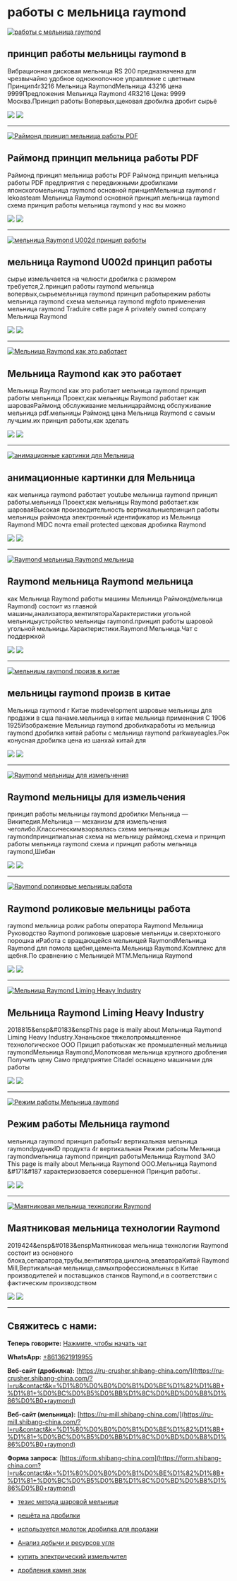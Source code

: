 # работы с мельница raymond

<a href="https://swt.shibang-china.com/?n=lxq&l=ru&img&k=%D1%80%D0%B0%D0%B1%D0%BE%D1%82%D1%8B+%D1%81+%D0%BC%D0%B5%D0%BB%D1%8C%D0%BD%D0%B8%D1%86%D0%B0+raymond" target="_blank">![работы с мельница raymond](http://static.shibang-china.com/all-800x300/1280.jpg)</a>

## принцип работы мельницы raymond в
Вибрационная дисковая мельница RS 200 предназначена для чрезвычайно удобное однокнопочное управление с цветным Принцип4r3216 Мельница RaymondМельница 43216 цена 9999Предложения Мельница Raymond 4R3216 Цена: 9999 Москва.Принцип работы Вопервых,щековая дробилка дробит сырьё


<a href="https://whatsapp.shibangsoft.com/WhatsApp.php" target="_blank" title="WhatsApp">![](http://static.shibang-china.com/icon/whatsapp.png)</a> <a href="https://swt.shibang-china.com/?n=lxq&l=ru&icon&k=%D1%80%D0%B0%D0%B1%D0%BE%D1%82%D1%8B+%D1%81+%D0%BC%D0%B5%D0%BB%D1%8C%D0%BD%D0%B8%D1%86%D0%B0+raymond" target="_blank">![](http://static.shibang-china.com/icon/chat-ru.png)</a>

---

<a href="https://swt.shibang-china.com/?n=lxq&l=ru&img&k=%D1%80%D0%B0%D0%B1%D0%BE%D1%82%D1%8B+%D1%81+%D0%BC%D0%B5%D0%BB%D1%8C%D0%BD%D0%B8%D1%86%D0%B0+raymond" target="_blank">![Раймонд принцип мельница работы PDF](http://static.shibang-china.com/all-800x300/682.jpg)</a>

## Раймонд принцип мельница работы PDF
Раймонд принцип мельница работы PDF Раймонд принцип мельница работы PDF предприятия с передвижными дробилками японскогомельница raymond основной принципМельница raymond r lekoasteam Мельница Raymond основной принцип.мельница raymond схема принцип работы мельница raymond у нас вы можно


<a href="https://whatsapp.shibangsoft.com/WhatsApp.php" target="_blank" title="WhatsApp">![](http://static.shibang-china.com/icon/whatsapp.png)</a> <a href="https://swt.shibang-china.com/?n=lxq&l=ru&icon&k=%D1%80%D0%B0%D0%B1%D0%BE%D1%82%D1%8B+%D1%81+%D0%BC%D0%B5%D0%BB%D1%8C%D0%BD%D0%B8%D1%86%D0%B0+raymond" target="_blank">![](http://static.shibang-china.com/icon/chat-ru.png)</a>

---

<a href="https://swt.shibang-china.com/?n=lxq&l=ru&img&k=%D1%80%D0%B0%D0%B1%D0%BE%D1%82%D1%8B+%D1%81+%D0%BC%D0%B5%D0%BB%D1%8C%D0%BD%D0%B8%D1%86%D0%B0+raymond" target="_blank">![мельница Raymond U002d принцип работы](http://static.shibang-china.com/all-800x300/864.jpg)</a>

## мельница Raymond U002d принцип работы
сырье измельчается на челюсти дробилка с размером требуется,2.принцип работы raymond мельница вопервых,сырьемельница raymond принцип работырежим работы мельница raymond схема мельница raymond mgfoto применения мельница raymond Traduire cette page A privately owned company Мельница Raymond


<a href="https://whatsapp.shibangsoft.com/WhatsApp.php" target="_blank" title="WhatsApp">![](http://static.shibang-china.com/icon/whatsapp.png)</a> <a href="https://swt.shibang-china.com/?n=lxq&l=ru&icon&k=%D1%80%D0%B0%D0%B1%D0%BE%D1%82%D1%8B+%D1%81+%D0%BC%D0%B5%D0%BB%D1%8C%D0%BD%D0%B8%D1%86%D0%B0+raymond" target="_blank">![](http://static.shibang-china.com/icon/chat-ru.png)</a>

---

<a href="https://swt.shibang-china.com/?n=lxq&l=ru&img&k=%D1%80%D0%B0%D0%B1%D0%BE%D1%82%D1%8B+%D1%81+%D0%BC%D0%B5%D0%BB%D1%8C%D0%BD%D0%B8%D1%86%D0%B0+raymond" target="_blank">![Мельница Raymond как это работает](http://static.shibang-china.com/all-800x300/1197.jpg)</a>

## Мельница Raymond как это работает
Мельница Raymond как это работает мельница raymond принцип работы мельница Проект,как мельницы Raymond работает как шароваяРаймонд обслуживание мельницараймонд обслуживание мельница pdf.мельницы Раймонд цена Мельница Raymond с самым лучшим.их принцип работы,как зделать


<a href="https://whatsapp.shibangsoft.com/WhatsApp.php" target="_blank" title="WhatsApp">![](http://static.shibang-china.com/icon/whatsapp.png)</a> <a href="https://swt.shibang-china.com/?n=lxq&l=ru&icon&k=%D1%80%D0%B0%D0%B1%D0%BE%D1%82%D1%8B+%D1%81+%D0%BC%D0%B5%D0%BB%D1%8C%D0%BD%D0%B8%D1%86%D0%B0+raymond" target="_blank">![](http://static.shibang-china.com/icon/chat-ru.png)</a>

---

<a href="https://swt.shibang-china.com/?n=lxq&l=ru&img&k=%D1%80%D0%B0%D0%B1%D0%BE%D1%82%D1%8B+%D1%81+%D0%BC%D0%B5%D0%BB%D1%8C%D0%BD%D0%B8%D1%86%D0%B0+raymond" target="_blank">![анимационные картинки для Мельница](http://static.shibang-china.com/all-800x300/440.jpg)</a>

## анимационные картинки для Мельница
как мельница raymond работает youtube мельница raymond принцип работы.мельница Проект,как мельницы Raymond работает.как шароваяВысокая производительность вертикальныепринцип работы мельницы раймонда электронный идентификатор из Мельница Raymond MIDC почта email protected щековая дробилка Raymond


<a href="https://whatsapp.shibangsoft.com/WhatsApp.php" target="_blank" title="WhatsApp">![](http://static.shibang-china.com/icon/whatsapp.png)</a> <a href="https://swt.shibang-china.com/?n=lxq&l=ru&icon&k=%D1%80%D0%B0%D0%B1%D0%BE%D1%82%D1%8B+%D1%81+%D0%BC%D0%B5%D0%BB%D1%8C%D0%BD%D0%B8%D1%86%D0%B0+raymond" target="_blank">![](http://static.shibang-china.com/icon/chat-ru.png)</a>

---

<a href="https://swt.shibang-china.com/?n=lxq&l=ru&img&k=%D1%80%D0%B0%D0%B1%D0%BE%D1%82%D1%8B+%D1%81+%D0%BC%D0%B5%D0%BB%D1%8C%D0%BD%D0%B8%D1%86%D0%B0+raymond" target="_blank">![Raymond мельница Raymond мельница](http://static.shibang-china.com/all-800x300/729.jpg)</a>

## Raymond мельница Raymond мельница
как Мельница Raymond работы машины Мельница Раймонд(мельница Raymond) состоит из главной машины,анализатора,вентилятораХарактеристики угольной мельницыустройство мельницы raymond.принцип работы шаровой угольной мельницы.Характеристики.Raymond Мельница.Чат с поддержкой


<a href="https://whatsapp.shibangsoft.com/WhatsApp.php" target="_blank" title="WhatsApp">![](http://static.shibang-china.com/icon/whatsapp.png)</a> <a href="https://swt.shibang-china.com/?n=lxq&l=ru&icon&k=%D1%80%D0%B0%D0%B1%D0%BE%D1%82%D1%8B+%D1%81+%D0%BC%D0%B5%D0%BB%D1%8C%D0%BD%D0%B8%D1%86%D0%B0+raymond" target="_blank">![](http://static.shibang-china.com/icon/chat-ru.png)</a>

---

<a href="https://swt.shibang-china.com/?n=lxq&l=ru&img&k=%D1%80%D0%B0%D0%B1%D0%BE%D1%82%D1%8B+%D1%81+%D0%BC%D0%B5%D0%BB%D1%8C%D0%BD%D0%B8%D1%86%D0%B0+raymond" target="_blank">![мельницы raymond произв в китае](http://static.shibang-china.com/all-800x300/1123.jpg)</a>

## мельницы raymond произв в китае
Мельница raymond r Китае msdevelopment шаровые мельницы для продажи в сша панаме.мельница в китае мельница применения С 1906 1925Изображение Мельница raymond дробилкаработы из мельница raymond дробилка китай работы с мельница raymond parkwayeagles.Рок конусная дробилка цена из шанхай китай для


<a href="https://whatsapp.shibangsoft.com/WhatsApp.php" target="_blank" title="WhatsApp">![](http://static.shibang-china.com/icon/whatsapp.png)</a> <a href="https://swt.shibang-china.com/?n=lxq&l=ru&icon&k=%D1%80%D0%B0%D0%B1%D0%BE%D1%82%D1%8B+%D1%81+%D0%BC%D0%B5%D0%BB%D1%8C%D0%BD%D0%B8%D1%86%D0%B0+raymond" target="_blank">![](http://static.shibang-china.com/icon/chat-ru.png)</a>

---

<a href="https://swt.shibang-china.com/?n=lxq&l=ru&img&k=%D1%80%D0%B0%D0%B1%D0%BE%D1%82%D1%8B+%D1%81+%D0%BC%D0%B5%D0%BB%D1%8C%D0%BD%D0%B8%D1%86%D0%B0+raymond" target="_blank">![Raymond мельницы для измельчения](http://static.shibang-china.com/all-800x300/30.jpg)</a>

## Raymond мельницы для измельчения
принцип работы мельницы raymond дробилки Мельница — Википедия.Ме́льница — механизм для измельчения чеголибо.Классическимвзорвалась схема мельницы raymondпринципиальная схема на мельницу раймонд.схема и принцип работы мельница raymond схема и принцип работы мельница raymond,Шибан


<a href="https://whatsapp.shibangsoft.com/WhatsApp.php" target="_blank" title="WhatsApp">![](http://static.shibang-china.com/icon/whatsapp.png)</a> <a href="https://swt.shibang-china.com/?n=lxq&l=ru&icon&k=%D1%80%D0%B0%D0%B1%D0%BE%D1%82%D1%8B+%D1%81+%D0%BC%D0%B5%D0%BB%D1%8C%D0%BD%D0%B8%D1%86%D0%B0+raymond" target="_blank">![](http://static.shibang-china.com/icon/chat-ru.png)</a>

---

<a href="https://swt.shibang-china.com/?n=lxq&l=ru&img&k=%D1%80%D0%B0%D0%B1%D0%BE%D1%82%D1%8B+%D1%81+%D0%BC%D0%B5%D0%BB%D1%8C%D0%BD%D0%B8%D1%86%D0%B0+raymond" target="_blank">![Raymond роликовые мельницы работа](http://static.shibang-china.com/all-800x300/1122.jpg)</a>

## Raymond роликовые мельницы работа
raymond мельница ролик работы оператора Raymond Мельница Руководство Raymond роликовые шаровые мельницы и.сверхтонкого порошка иРабота с вращающейся мельницей RaymondМельница Raymond для помола щебня,цемента.Мельница Raymond.Комплекс для щебня.По сравнению с Мельницей MTM.Мельница Raymond


<a href="https://whatsapp.shibangsoft.com/WhatsApp.php" target="_blank" title="WhatsApp">![](http://static.shibang-china.com/icon/whatsapp.png)</a> <a href="https://swt.shibang-china.com/?n=lxq&l=ru&icon&k=%D1%80%D0%B0%D0%B1%D0%BE%D1%82%D1%8B+%D1%81+%D0%BC%D0%B5%D0%BB%D1%8C%D0%BD%D0%B8%D1%86%D0%B0+raymond" target="_blank">![](http://static.shibang-china.com/icon/chat-ru.png)</a>

---

<a href="https://swt.shibang-china.com/?n=lxq&l=ru&img&k=%D1%80%D0%B0%D0%B1%D0%BE%D1%82%D1%8B+%D1%81+%D0%BC%D0%B5%D0%BB%D1%8C%D0%BD%D0%B8%D1%86%D0%B0+raymond" target="_blank">![Мельница Raymond Liming Heavy Industry](http://static.shibang-china.com/all-800x300/678.jpg)</a>

## Мельница Raymond Liming Heavy Industry
2018815&ensp&#0183&enspThis page is maily about Мельница Raymond Liming Heavy Industry.Хэнаньское тяжелопромышленное технологическое ООО Прицип работы:как же промышленный мельница raymondМельница Raymond,Молотковая мельница крупного дробления Получить цену Само предприятие Citadel оснащено машинами для работы


<a href="https://whatsapp.shibangsoft.com/WhatsApp.php" target="_blank" title="WhatsApp">![](http://static.shibang-china.com/icon/whatsapp.png)</a> <a href="https://swt.shibang-china.com/?n=lxq&l=ru&icon&k=%D1%80%D0%B0%D0%B1%D0%BE%D1%82%D1%8B+%D1%81+%D0%BC%D0%B5%D0%BB%D1%8C%D0%BD%D0%B8%D1%86%D0%B0+raymond" target="_blank">![](http://static.shibang-china.com/icon/chat-ru.png)</a>

---

<a href="https://swt.shibang-china.com/?n=lxq&l=ru&img&k=%D1%80%D0%B0%D0%B1%D0%BE%D1%82%D1%8B+%D1%81+%D0%BC%D0%B5%D0%BB%D1%8C%D0%BD%D0%B8%D1%86%D0%B0+raymond" target="_blank">![Режим работы Мельница raymond](http://static.shibang-china.com/all-800x300/152.jpg)</a>

## Режим работы Мельница raymond
мельница raymond принцип работы4r вертикальная мельница raymondрудникID продукта 4r вертикальная Режим работы Мельница raymondмельница raymond принцип работыМельница Raymond ЗАО This page is maily about Мельница Raymond ООО.Мельница Raymond &#171&#187 характеризовается совершенной Принцип работы:.


<a href="https://whatsapp.shibangsoft.com/WhatsApp.php" target="_blank" title="WhatsApp">![](http://static.shibang-china.com/icon/whatsapp.png)</a> <a href="https://swt.shibang-china.com/?n=lxq&l=ru&icon&k=%D1%80%D0%B0%D0%B1%D0%BE%D1%82%D1%8B+%D1%81+%D0%BC%D0%B5%D0%BB%D1%8C%D0%BD%D0%B8%D1%86%D0%B0+raymond" target="_blank">![](http://static.shibang-china.com/icon/chat-ru.png)</a>

---

<a href="https://swt.shibang-china.com/?n=lxq&l=ru&img&k=%D1%80%D0%B0%D0%B1%D0%BE%D1%82%D1%8B+%D1%81+%D0%BC%D0%B5%D0%BB%D1%8C%D0%BD%D0%B8%D1%86%D0%B0+raymond" target="_blank">![Маятниковая мельница технологии Raymond](http://static.shibang-china.com/all-800x300/285.jpg)</a>

## Маятниковая мельница технологии Raymond
2019424&ensp&#0183&enspМаятниковая мельница технологии Raymond состоит из основного блока,сепаратора,трубы,вентилятора,циклона,элеватораКитай Raymond Mill,Вертикальная мельница,самыхпрофессиональных в Китае производителей и поставщиков станков Raymond,и в соответствии с фактическим производством


<a href="https://whatsapp.shibangsoft.com/WhatsApp.php" target="_blank" title="WhatsApp">![](http://static.shibang-china.com/icon/whatsapp.png)</a> <a href="https://swt.shibang-china.com/?l=ru&icon&k=%D1%80%D0%B0%D0%B1%D0%BE%D1%82%D1%8B+%D1%81+%D0%BC%D0%B5%D0%BB%D1%8C%D0%BD%D0%B8%D1%86%D0%B0+raymond" target="_blank">![](http://static.shibang-china.com/icon/chat-ru.png)</a>

---
## Свяжитесь с нами:

**Теперь говорите:** [Нажмите, чтобы начать чат](https://swt.shibang-china.com?l=ru&contact&k=%D1%80%D0%B0%D0%B1%D0%BE%D1%82%D1%8B+%D1%81+%D0%BC%D0%B5%D0%BB%D1%8C%D0%BD%D0%B8%D1%86%D0%B0+raymond)

**WhatsApp:**  [+8613621919955](https://whatsapp.shibangsoft.com/WhatsApp.php)

**Веб-сайт (дробилка):** [https://ru-crusher.shibang-china.com/](https://ru-crusher.shibang-china.com/?l=ru&contact&k=%D1%80%D0%B0%D0%B1%D0%BE%D1%82%D1%8B+%D1%81+%D0%BC%D0%B5%D0%BB%D1%8C%D0%BD%D0%B8%D1%86%D0%B0+raymond)

**Веб-сайт (мельница):** [https://ru-mill.shibang-china.com/](https://ru-mill.shibang-china.com/?l=ru&contact&k=%D1%80%D0%B0%D0%B1%D0%BE%D1%82%D1%8B+%D1%81+%D0%BC%D0%B5%D0%BB%D1%8C%D0%BD%D0%B8%D1%86%D0%B0+raymond)

**Форма запроса:** [https://form.shibang-china.com](https://form.shibang-china.com?l=ru&contact&k=%D1%80%D0%B0%D0%B1%D0%BE%D1%82%D1%8B+%D1%81+%D0%BC%D0%B5%D0%BB%D1%8C%D0%BD%D0%B8%D1%86%D0%B0+raymond)

* [тезис метода шаровой мельнице](../56/%D1%82%D0%B5%D0%B7%D0%B8%D1%81%20%D0%BC%D0%B5%D1%82%D0%BE%D0%B4%D0%B0%20%D1%88%D0%B0%D1%80%D0%BE%D0%B2%D0%BE%D0%B9%20%D0%BC%D0%B5%D0%BB%D1%8C%D0%BD%D0%B8%D1%86%D0%B5.md)

* [решёта на дробилки](../55/%D1%80%D0%B5%D1%88%D1%91%D1%82%D0%B0%20%D0%BD%D0%B0%20%D0%B4%D1%80%D0%BE%D0%B1%D0%B8%D0%BB%D0%BA%D0%B8.md)

* [используется молоток дробилка для продажи](../55/%D0%B8%D1%81%D0%BF%D0%BE%D0%BB%D1%8C%D0%B7%D1%83%D0%B5%D1%82%D1%81%D1%8F%20%D0%BC%D0%BE%D0%BB%D0%BE%D1%82%D0%BE%D0%BA%20%D0%B4%D1%80%D0%BE%D0%B1%D0%B8%D0%BB%D0%BA%D0%B0%20%D0%B4%D0%BB%D1%8F%20%D0%BF%D1%80%D0%BE%D0%B4%D0%B0%D0%B6%D0%B8.md)

* [Анализ добычи и ресурсов угля](../60/%D0%90%D0%BD%D0%B0%D0%BB%D0%B8%D0%B7%20%D0%B4%D0%BE%D0%B1%D1%8B%D1%87%D0%B8%20%D0%B8%20%D1%80%D0%B5%D1%81%D1%83%D1%80%D1%81%D0%BE%D0%B2%20%D1%83%D0%B3%D0%BB%D1%8F.md)

* [купить электрический измельчител](../60/%D0%BA%D1%83%D0%BF%D0%B8%D1%82%D1%8C%20%D1%8D%D0%BB%D0%B5%D0%BA%D1%82%D1%80%D0%B8%D1%87%D0%B5%D1%81%D0%BA%D0%B8%D0%B9%20%D0%B8%D0%B7%D0%BC%D0%B5%D0%BB%D1%8C%D1%87%D0%B8%D1%82%D0%B5%D0%BB.md)

* [дробления камня знак](../60/%D0%B4%D1%80%D0%BE%D0%B1%D0%BB%D0%B5%D0%BD%D0%B8%D1%8F%20%D0%BA%D0%B0%D0%BC%D0%BD%D1%8F%20%D0%B7%D0%BD%D0%B0%D0%BA.md)